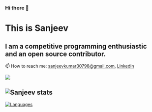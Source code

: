 ### Hi there 👋

<!--
**sanjeev30798/sanjeev30798** is a ✨ _special_ ✨ repository because its `README.md` (this file) appears on your GitHub profile.

Here are some ideas to get you started:

- 🔭 I’m currently working on ...
- 🌱 I’m currently learning ...
- 👯 I’m looking to collaborate on ...
- 🤔 I’m looking for help with ...
- 💬 Ask me about ...
- 📫 How to reach me: ...
- 😄 Pronouns: ...
- ⚡ Fun fact: ...
-->
# This is Sanjeev

I am a competitive programming enthusiastic and an open source contributor.
--
📫 How to reach me: sanjeevkumar30798@gmail.com, [Linkedin](https://www.linkedin.com/in/sanjeev98/)

![](https://komarev.com/ghpvc/?username=sanjeev30798&color=green)

![Sanjeev stats](https://github-readme-stats.vercel.app/api?username=sanjeev30798&show_icons=true&theme=synthwave)
--
[![Languages](https://github-readme-stats.vercel.app/api/top-langs/?username=sanjeev30798&layout=compact)](https://github.com/anuraghazra/github-readme-stats)
